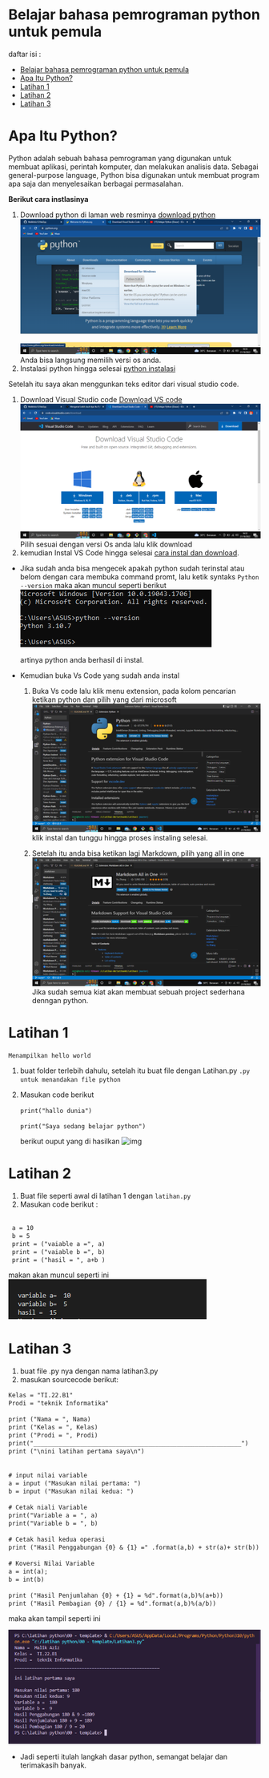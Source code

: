 # Belajar bahasa pemrograman python untuk pemula

daftar isi :

  

- [Belajar bahasa pemrograman python untuk pemula](#belajar-bahasa-pemrograman-python-untuk-pemula)
- [Apa Itu Python?](#apa-itu-python)
- [Latihan 1](#latihan-1)
- [Latihan 2](#latihan-2)
- [Latihan 3](#latihan-3)

# Apa Itu Python?
Python adalah sebuah bahasa pemrograman yang digunakan untuk membuat aplikasi, perintah komputer, dan melakukan analisis data. Sebagai general-purpose language, Python bisa digunakan untuk membuat program apa saja dan menyelesaikan berbagai permasalahan.

**Berikut cara instlasinya**
1. Download python di laman web resminya [download python](https://www.python.org/)
![img](img/dwPy.png)
Anda bisa langsung memilih versi os anda.
2. Instalasi python hingga selesai [python instalasi](https://www.youtube.com/watch?v=OSmaWPSgvTQ)

Setelah itu saya akan menggunkan teks editor dari visual studio code.
1. Download Visual Studio code [Download VS code](https://code.visualstudio.com/download)
![img](img/dwVsCode.png)
Pilih sesuai dengan versi Os anda lalu klik download
2. kemudian Instal VS Code hingga selesai [cara instal dan download](https://www.youtube.com/watch?v=OSmaWPSgvTQ).

* Jika sudah anda bisa mengecek apakah python sudah terinstal atau belom dengan cara membuka command promt, lalu ketik syntaks ``` Python --version ``` maka akan muncul seperti berikut ![img](img/Screenshot%202022-10-21%20164506.png)
  
  artinya python anda berhasil di instal.

* Kemudian buka Vs Code yang sudah anda instal
  1. Buka Vs code lalu klik menu extension, pada kolom pencarian ketikan python dan pilih yang dari microsoft
    ![img](img/Expy.png)
    klik instal dan tunggu hingga proses instaling selesai.
   
   1. Setelah itu anda bisa ketikan lagi Markdown, pilih yang all in one ![img](img/Mk.png) 
   Jika sudah semua kiat akan membuat sebuah project sederhana denngan python.



# Latihan 1
``` Menampilkan hello world ```
1. buat folder terlebih dahulu, setelah itu buat file dengan Latihan.py ```.py untuk menandakan file python ``` 
2. Masukan code berikut
  
   ` print("hallo dunia") `

   ` print("Saya sedang belajar python") `

    berikut ouput yang di hasilkan
    ![img](img/hallo%20dunia.png)
  
# Latihan 2

1. Buat file seperti awal di latihan 1 dengan ``` latihan.py ```
2. Masukan code berikut :

``` *#Menjumlahkan dua bilangan dengan menggunakan variable a dan b*
 
 a = 10 
 b = 5 
 print = ("vaiable a =", a)
 print = ("vaiable b =", b) 
 print = ("hasil = ", a+b )
``` 
 makan akan muncul seperti ini
 ![img](img/Lat%202.png)



 # Latihan 3

 1. buat file .py nya dengan nama latihan3.py
 2. masukan sourcecode berikut:


```Nama = "Malik Aziz"
Kelas = "TI.22.B1"
Prodi = "teknik Informatika"

print ("Nama = ", Nama)
print ("Kelas = ", Kelas)
print ("Prodi = ", Prodi)
print("__________________________________________________________")
print ("\nini latihan pertama saya\n")


# input nilai variable
a = input ("Masukan nilai pertama: ") 
b = input ("Masukan nilai kedua: ") 

# Cetak niali Variable
print("Variable a = ", a)
print("Variable b = ", b)

# Cetak hasil kedua operasi
print ("Hasil Penggabungan {0} & {1} =" .format(a,b) + str(a)+ str(b))

# Koversi Nilai Variable
a = int(a);
b = int(b)

print ("Hasil Penjumlahan {0} + {1} = %d".format(a,b)%(a+b))
print ("Hasil Pembagian {0} / {1} = %d".format(a,b)%(a/b))
```
maka akan tampil seperti ini 

![img](img/latihan2.png)


- Jadi seperti itulah langkah dasar python, semangat belajar dan terimakasih banyak.